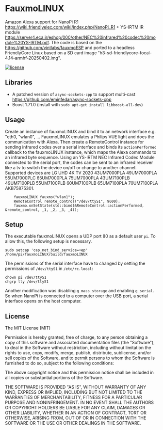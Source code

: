 # FauxmoLINUX

Amazon Alexa support for NanoPi R1 https://wiki.friendlyelec.com/wiki/index.php/NanoPi_R1 + YS-IRTM IR module https://server4.eca.ir/eshop/000/other/NEC%20infrared%20codec%20module%20YS-IRTM.pdf. The code is based on the https://github.com/vintlabs/fauxmoESP and ported to a headless FriendlyCore Linux based on a SD card image "h3-sd-friendlycore-focal-4.14-armhf-20250402.img".

[![license](https://img.shields.io/badge/license-MIT-orange.svg)](LICENSE)

## Libraries

- A patched version of `async-sockets-cpp` to support multi-cast https://github.com/eminfedar/async-sockets-cpp
- Boost 1.71.0 (install with `sudo apt-get install libboost-all-dev`)

## Usage

Create an instance of fauxmoLINUX and bind it to an network interface e.g. "eth0, "wlan0", ... FauxmoLINUX emulates a Philips VUE light and does the communication with Alexa. Then create a RemoteControl instance for sending infrared codes over a serial interface and binds its `actionPerformed` callback to the fauxmoLINUX instance, which maps the Alexa commands to an infrared byte sequence. Using an YS-IRTM NEC Infrared Codec Module connected to the serial port, the codes can be sent to an infrared receiver like a tv to switch the device on/off or change to another channel. Supported devices are LG UHD 4K TV 2020 43UM7000PLA 49UM7000PLA 55UM7000PLC 65UM7000PLA 75UM7000PLA 43UM7100PLB 49UM7100PLB 55UM7100PLB 60UM7100PLB 65UM7100PLA 70UM7100PLA AKB75875301.

```
	fauxmoLINUX fauxmo("wlan1");
	RemoteControl remote_control("/dev/ttyS1", 9600);
	fauxmo.onSetState(std::bind(&RemoteControl::actionPerformed, &remote_control, _1, _2, _3, _4));
```
## Setup

The executable fauxmoLINUX opens a UDP port 80 as a default user `pi`. To allow this, the following setup is necessary.
```
sudo setcap 'cap_net_bind_service=+ep' /home/pi/fauxmoLINUX/build/fauxmoLINUX
```
The permissions of the serial interface have to changed by setting the permissions of `/dev/ttyS1` in `/etc/rc.local`:
```
chown pi /dev/ttyS1
chgrp tty /dev/ttyS1
```
Another modification was disabling `g_mass_storage` and enabling `g_serial`. So when NanoPi is connected to a computer over the USB port, a serial interface opens on the host computer.

## License

The MIT License (MIT)

Permission is hereby granted, free of charge, to any person obtaining a copy
of this software and associated documentation files (the "Software"), to deal
in the Software without restriction, including without limitation the rights
to use, copy, modify, merge, publish, distribute, sublicense, and/or sell
copies of the Software, and to permit persons to whom the Software is
furnished to do so, subject to the following conditions:

The above copyright notice and this permission notice shall be included in
all copies or substantial portions of the Software.

THE SOFTWARE IS PROVIDED "AS IS", WITHOUT WARRANTY OF ANY KIND, EXPRESS OR
IMPLIED, INCLUDING BUT NOT LIMITED TO THE WARRANTIES OF MERCHANTABILITY,
FITNESS FOR A PARTICULAR PURPOSE AND NONINFRINGEMENT. IN NO EVENT SHALL THE
AUTHORS OR COPYRIGHT HOLDERS BE LIABLE FOR ANY CLAIM, DAMAGES OR OTHER
LIABILITY, WHETHER IN AN ACTION OF CONTRACT, TORT OR OTHERWISE, ARISING FROM,
OUT OF OR IN CONNECTION WITH THE SOFTWARE OR THE USE OR OTHER DEALINGS IN
THE SOFTWARE.
